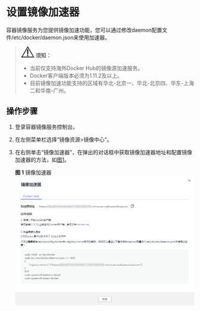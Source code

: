 # 设置镜像加速器<a name="swr_01_0045"></a>

容器镜像服务为您提供镜像加速功能，您可以通过修改daemon配置文件/etc/docker/daemon.json来使用加速器。

>![](public_sys-resources/icon-notice.gif) **须知：**   
>-   当前仅支持海外Docker Hub的镜像源加速服务。  
>-   Docker客户端版本必须为1.11.2及以上。  
>-   目前镜像加速功能支持的区域有华北-北京一、华北-北京四、华东-上海二和华南-广州。  

## 操作步骤<a name="zh-cn_topic_0083050725_section283714373385"></a>

1.  登录容器镜像服务控制台。
2.  在左侧菜单栏选择“镜像资源\>镜像中心“。
3.  在右侧单击“镜像加速器”，在弹出的对话框中获取镜像加速器地址和配置镜像加速器的方法，如[图1](#fig16999410123112)。

    **图 1**  镜像加速器<a name="fig16999410123112"></a>  
    ![](figures/镜像加速器.png "镜像加速器")


